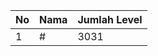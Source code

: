 | No | Nama            | Jumlah Level |
|----|-----------------|--------------|
| 1  | #    |    3031        |
